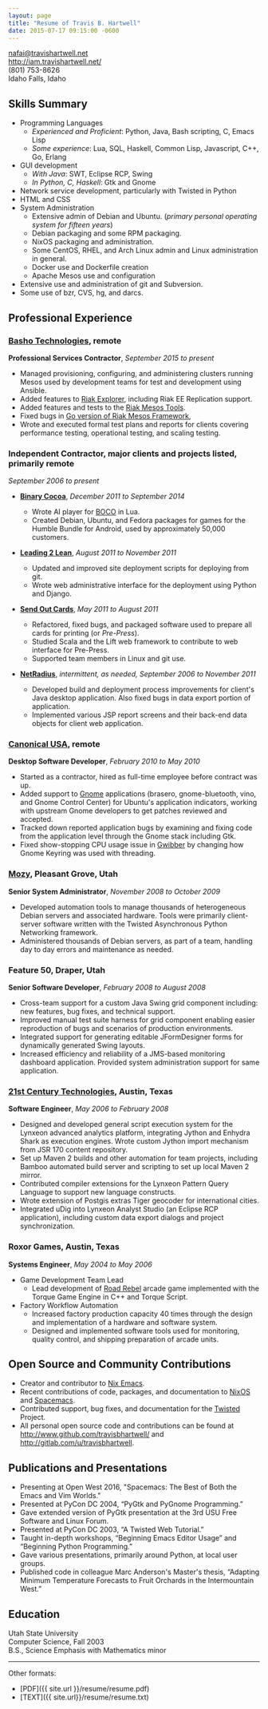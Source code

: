 ```yaml
---
layout: page
title: "Resume of Travis B. Hartwell"
date: 2015-07-17 09:15:00 -0600
---
```


<nafai@travishartwell.net>  
<http://iam.travishartwell.net/>  
(801) 753-8626  
Idaho Falls, Idaho  


## Skills Summary
 + Programming Languages
     - _Experienced and Proficient_: Python, Java, Bash scripting, C, Emacs Lisp
     - _Some experience_: Lua, SQL, Haskell, Common Lisp, Javascript, C++, Go, Erlang
 + GUI development
     - _With Java_: SWT, Eclipse RCP, Swing
     - _In Python, C, Haskell_: Gtk and Gnome
 + Network service development, particularly with Twisted in Python
 + HTML and CSS
 + System Administration
     - Extensive admin of Debian and Ubuntu. (_primary personal operating system for fifteen years_)
     - Debian packaging and some RPM packaging.
     - NixOS packaging and administration.
     - Some CentOS, RHEL, and Arch Linux admin and Linux administration in general.
     - Docker use and Dockerfile creation
     - Apache Mesos use and configuration
 + Extensive use and administration of git and Subversion.
 + Some use of bzr, CVS, hg, and darcs.

## Professional Experience

### [Basho Technologies](http://www.basho.com/), remote
**Professional Services Contractor**, _September 2015 to present_

 + Managed provisioning, configuring, and administering clusters running Mesos used by development teams for test and development using Ansible.
 + Added features to [Riak Explorer](https://github.com/basho-labs/riak_explorer), including Riak EE Replication support.
 + Added features and tests to the [Riak Mesos Tools](https://github.com/basho-labs/riak-mesos-tools).
 + Fixed bugs in [Go version of Riak Mesos Framework](https://github.com/basho-labs/riak-mesos-legacy),
 + Wrote and executed formal test plans and reports for clients covering performance testing, operational testing, and scaling testing.

### Independent Contractor, major clients and projects listed, primarily remote
_September 2006 to present_

 + **[Binary Cocoa](http://www.binarycocoa.com/)**, _December 2011 to September 2014_
     - Wrote AI player for [BOCO](http://www.bocogame.com/) in Lua.
     - Created Debian, Ubuntu, and Fedora packages for games for the Humble Bundle for Android, used by approximately 50,000 customers.
     
 + **[Leading 2 Lean](http://www.leading2lean.com/)**, _August 2011 to November 2011_
     - Updated and improved site deployment scripts for deploying from git.
     - Wrote web administrative interface for the deployment using Python and Django.
     
 + **[Send Out Cards](http://www.sendoutcards.com/)**, _May 2011 to August 2011_
     - Refactored, fixed bugs, and packaged software used to prepare all cards for printing (or _Pre-Press_).
     - Studied Scala and the Lift web framework to contribute to web interface for Pre-Press.
     - Supported team members in Linux and git use.
     
 + **[NetRadius](http://www.netradius.com/)**, _intermittent, as needed, September 2006 to November 2011_
     - Developed build and deployment process improvements for client's Java desktop application. Also fixed bugs in data export portion of application.
     - Implemented various JSP report screens and their back-end data objects for client web application.
    
### [Canonical USA](http://www.canonical.com/), remote
**Desktop Software Developer**, _February 2010 to May 2010_

 + Started as a contractor, hired as full-time employee before contract was up.
 + Added support to [Gnome](http://www.gnome.org/) applications (brasero, gnome-bluetooth, vino, and Gnome Control Center) for Ubuntu's application indicators, working with upstream Gnome developers to get patches reviewed and accepted.
 + Tracked down reported application bugs by examining and fixing code from the application level through the Gnome stack including Gtk.
 + Fixed show-stopping CPU usage issue in [Gwibber](http://www.gwibber.com/) by changing how Gnome Keyring was used with threading.

### [Mozy](http://www.mozy.com/), Pleasant Grove, Utah
**Senior System Administrator**, _November 2008 to October 2009_

 + Developed automation tools to manage thousands of heterogeneous Debian servers and associated hardware. Tools were primarily client-server software written with the Twisted Asynchronous Python Networking framework.
 + Administered thousands of Debian servers, as part of a team, handling day to day errors and maintenance as needed.

### Feature 50, Draper, Utah
**Senior Software Developer**, _February 2008 to August 2008_

 + Cross-team support for a custom Java Swing grid component including: new features, bug fixes, and technical support.
 + Improved manual test suite harness for grid component enabling easier reproduction of bugs and scenarios of production environments.
 + Integrated support for generating editable JFormDesigner forms for dynamically generated Swing layouts.
 + Increased efficiency and reliability of a JMS-based monitoring dashboard application. Provided system administration support for same application.

### [21st Century Technologies](http://www.21ct.com/), Austin, Texas
**Software Engineer**, _May 2006 to February 2008_

 + Designed and developed general script execution system for the Lynxeon advanced analytics platform, integrating Jython and Enhydra Shark as execution engines. Wrote custom Jython import mechanism from JSR 170 content repository.
 + Set up Maven 2 builds and other automation for team projects, including Bamboo automated build server and scripting to set up local Maven 2 mirror.
 + Contributed compiler extensions for the Lynxeon Pattern Query Language to support new language constructs.
 + Wrote extension of Postgis extras Tiger geocoder for international cities.
 + Integrated uDig into Lynxeon Analyst Studio (an Eclipse RCP application), including custom data export dialogs and project synchronization.

### Roxor Games, Austin, Texas
**Systems Engineer**, _May 2004 to May 2006_

 + Game Development Team Lead
     - Lead development of [Road Rebel](http://www.roadrebel.com/) arcade game implemented with the Torque Game Engine in C++ and Torque Script.
 + Factory Workflow Automation
     - Increased factory production capacity 40 times through the design and implementation of a hardware and software system.
     - Designed and implemented software tools used for monitoring, quality control, and shipping preparation of arcade units.

## Open Source and Community Contributions
 + Creator and contributor to [Nix Emacs](https://github.com/travisbhartwell/nix-emacs).
 + Recent contributions of code, packages, and documentation to [NixOS](http://www.nixos.org) and [Spacemacs](http://www.github.com/syl30bnr/spacemacs).
 + Contributed support, bug fixes, and documentation for the [Twisted](http://twistedmatrix.com) Project.
 + All personal open source code and contributions can be found at <http://www.github.com/travisbhartwell/> and <http://gitlab.com/u/travisbhartwell>.

## Publications and Presentations
 + Presenting at Open West 2016, "Spacemacs: The Best of Both the Emacs and Vim Worlds."
 + Presented at PyCon DC 2004, “PyGtk and PyGnome Programming.”
 + Gave extended version of PyGtk presentation at the 3rd USU Free Software and Linux Forum.
 + Presented at PyCon DC 2003, “A Twisted Web Tutorial.”
 + Taught in-depth workshops, “Beginning Emacs Editor Usage” and “Beginning Python Programming.”
 + Gave various presentations, primarily around Python, at local user groups.
 + Published code in colleague Marc Anderson's Master's thesis, “Adapting Minimum Temperature Forecasts to Fruit Orchards in the Intermountain West.”

## Education
Utah State University  
Computer Science, Fall 2003  
B.S., Science Emphasis with Mathematics minor  

---

Other formats:

 + [PDF]({{ site.url }}/resume/resume.pdf)
 + [TEXT]({{ site.url}}/resume/resume.txt)
